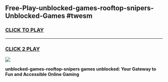 
## Free-Play-unblocked-games-rooftop-snipers-Unblocked-Games #twesm
<h3>
<a href="https://news.freeplayer.one?title=unblocked-games-rooftop-snipers&ref=8M">CLICK TO PLAY</a></h3>
<hr>

<h3>
<a href="https://news.freeplayer.one?title=unblocked-games-rooftop-snipers&ref=8M">CLICK 2 PLAY</a>
  
</h3>

<a href="https://news.freeplayer.one?title=unblocked-games-rooftop-snipers&ref=8M"><img src="https://clearcache.store/games.png"></a>


**unblocked-games-rooftop-snipers games unblocked: Your Gateway to Fun and Accessible Online Gaming**
